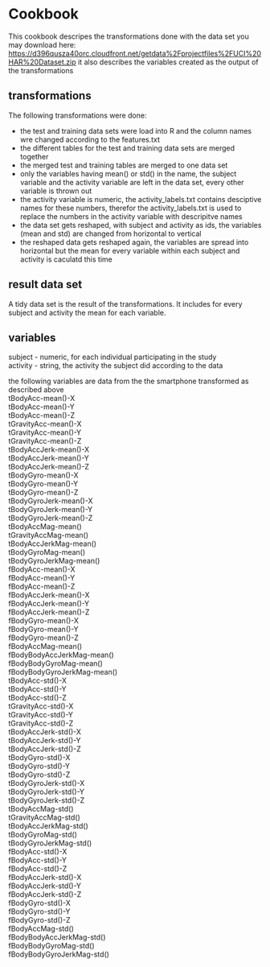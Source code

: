 # Cookbook

This cookbook descripes the transformations done with the data set you may download here: https://d396qusza40orc.cloudfront.net/getdata%2Fprojectfiles%2FUCI%20HAR%20Dataset.zip 
it also describes the variables created as the output of the transformations

## transformations

The following transformations were done:
* the test and training data sets were load into R and the column names wre changed according to the features.txt
* the different tables for the test and training data sets are merged together
* the merged test and training tables are merged to one data set
* only the variables having mean() or std() in the name, the subject variable and the activity variable are left in the data set, every other variable is thrown out
* the activity variable is numeric, the activity_labels.txt contains desciptive names for these numbers, therefor the activity_labels.txt is used to replace the numbers in the activity variable with descripitve names
* the data set gets reshaped, with subject and activity as ids, the variables (mean and std) are changed from horizontal to vertical
* the reshaped data gets reshaped again, the variables are spread into horizontal but the mean for every variable within each subject and activity is caculatd this time

## result data set

A tidy data set is the result of the transformations. It includes for every subject and activity the mean for each variable.

## variables
subject - numeric, for each individual participating in the study  
activity - string, the activity the subject did according to the data

the following variables are data from the the smartphone transformed as described above  
tBodyAcc-mean()-X          
tBodyAcc-mean()-Y          
tBodyAcc-mean()-Z          
tGravityAcc-mean()-X       
tGravityAcc-mean()-Y       
tGravityAcc-mean()-Z       
tBodyAccJerk-mean()-X      
tBodyAccJerk-mean()-Y      
tBodyAccJerk-mean()-Z      
tBodyGyro-mean()-X         
tBodyGyro-mean()-Y         
tBodyGyro-mean()-Z         
tBodyGyroJerk-mean()-X     
tBodyGyroJerk-mean()-Y     
tBodyGyroJerk-mean()-Z     
tBodyAccMag-mean()         
tGravityAccMag-mean()      
tBodyAccJerkMag-mean()     
tBodyGyroMag-mean()        
tBodyGyroJerkMag-mean()    
fBodyAcc-mean()-X          
fBodyAcc-mean()-Y          
fBodyAcc-mean()-Z          
fBodyAccJerk-mean()-X      
fBodyAccJerk-mean()-Y      
fBodyAccJerk-mean()-Z      
fBodyGyro-mean()-X         
fBodyGyro-mean()-Y         
fBodyGyro-mean()-Z         
fBodyAccMag-mean()        
fBodyBodyAccJerkMag-mean()  
fBodyBodyGyroMag-mean()      
fBodyBodyGyroJerkMag-mean()  
tBodyAcc-std()-X             
tBodyAcc-std()-Y           
tBodyAcc-std()-Z           
tGravityAcc-std()-X        
tGravityAcc-std()-Y        
tGravityAcc-std()-Z        
tBodyAccJerk-std()-X       
tBodyAccJerk-std()-Y       
tBodyAccJerk-std()-Z       
tBodyGyro-std()-X          
tBodyGyro-std()-Y          
tBodyGyro-std()-Z          
tBodyGyroJerk-std()-X      
tBodyGyroJerk-std()-Y     
tBodyGyroJerk-std()-Z      
tBodyAccMag-std()         
tGravityAccMag-std()      
tBodyAccJerkMag-std()      
tBodyGyroMag-std()      
tBodyGyroJerkMag-std()     
fBodyAcc-std()-X           
fBodyAcc-std()-Y           
fBodyAcc-std()-Z           
fBodyAccJerk-std()-X       
fBodyAccJerk-std()-Y      
fBodyAccJerk-std()-Z      
fBodyGyro-std()-X         
fBodyGyro-std()-Y          
fBodyGyro-std()-Z          
fBodyAccMag-std()           
fBodyBodyAccJerkMag-std()   
fBodyBodyGyroMag-std()  
fBodyBodyGyroJerkMag-std()  

